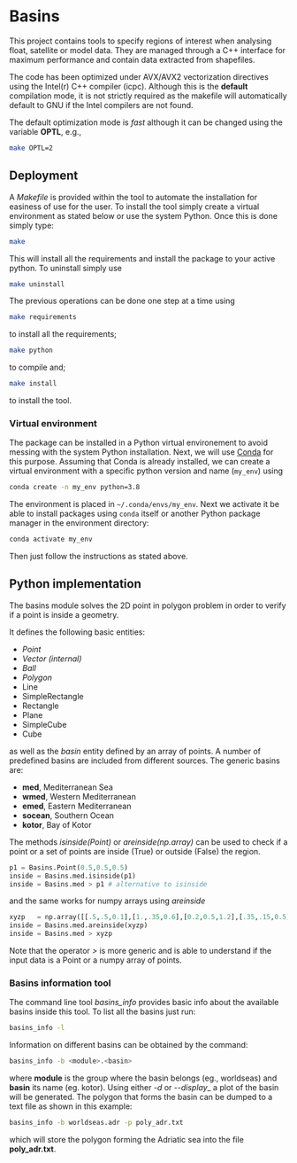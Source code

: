 # Basins

This project contains tools to specify regions of interest when analysing float, satellite or model data. They are managed through a C++ interface for maximum performance and contain data extracted from shapefiles.

The code has been optimized under AVX/AVX2 vectorization directives using the Intel(r) C++ compiler (icpc). Although this is the **default** compilation mode, it is not strictly required as the makefile will automatically default to GNU if the Intel compilers are not found.

The default optimization mode is *fast* although it can be changed using the variable **OPTL**, e.g.,
```bash
make OPTL=2
```

## Deployment

A _Makefile_ is provided within the tool to automate the installation for easiness of use for the user. To install the tool simply create a virtual environment as stated below or use the system Python. Once this is done simply type:
```bash
make
```
This will install all the requirements and install the package to your active python. To uninstall simply use
```bash
make uninstall
```

The previous operations can be done one step at a time using
```bash
make requirements
```
to install all the requirements;
```bash
make python
```
to compile and;
```bash
make install
```
to install the tool.

### Virtual environment

The package can be installed in a Python virtual environement to avoid messing with the system Python installation.
Next, we will use [Conda](https://docs.conda.io/projects/conda/en/latest/index.html) for this purpose.
Assuming that Conda is already installed, we can create a virtual environment with a specific python version and name (`my_env`) using
```bash
conda create -n my_env python=3.8
```
The environment is placed in `~/.conda/envs/my_env`.
Next we activate it be able to install packages using `conda` itself or another Python package manager in the environment directory:
```bash
conda activate my_env
```
Then just follow the instructions as stated above.

## Python implementation

The basins module solves the 2D point in polygon problem in order to verify if a point is inside a geometry.

It defines the following basic entities:
* *Point*
* *Vector (internal)*
* *Ball*
* *Polygon*
* Line
* SimpleRectangle
* Rectangle
* Plane
* SimpleCube
* Cube

as well as the *basin* entity defined by an array of points. A number of predefined basins are included from different sources. The generic basins are:
* **med**, Mediterranean Sea
* **wmed**, Western Mediterranean
* **emed**, Eastern Mediterranean
* **socean**, Southern Ocean
* **kotor**, Bay of Kotor

The methods *isinside(Point)* or *areinside(np.array)* can be used to check if a point or a set of points are inside (True) or outside (False) the region.
```python
p1 = Basins.Point(0.5,0.5,0.5)
inside = Basins.med.isinside(p1)
inside = Basins.med > p1 # alternative to isinside
```
and the same works for numpy arrays using *areinside*
```python
xyzp   = np.array([[.5,.5,0.1],[1.,.35,0.6],[0.2,0.5,1.2],[.35,.15,0.5]])
inside = Basins.med.areinside(xyzp)
inside = Basins.med > xyzp
```
Note that the operator *>* is more generic and is able to understand if the input data is a Point or a numpy array of points.

### Basins information tool

The command line tool *basins_info* provides basic info about the available basins inside this tool. To list all the basins just run:
```bash
basins_info -l
```

Information on different basins can be obtained by the command:
```bash
basins_info -b <module>.<basin>
```
where **module** is the group where the basin belongs (eg., worldseas) and **basin** its name (eg. kotor). Using either _-d_ or _--display__ a plot of the basin will be generated. The polygon that forms the basin can be dumped to a text file as shown in this example:
```bash
basins_info -b worldseas.adr -p poly_adr.txt
```
which will store the polygon forming the Adriatic sea into the file **poly_adr.txt**.